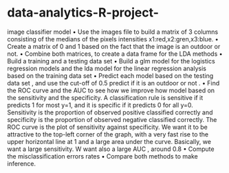 # data-analytics-R-project-
image classifier model 
•	Use the images file to build a matrix of 3 columns consisting of the medians of the pixels intensities x1:red,x2:gren,x3:blue. 
•	Create a matrix of 0 and 1 based on the fact that the image is an outdoor or not. 
•	Combine both matrices, to create a data frame for the LDA methods 
•	Build a training and a testing data set 
•	Build a glm model for the logistics regression models and the lda model for the linear regression analysis based on the training data set 
•	Predict each model based on the testing data set , and use the cut-off of 0.5 predict if it is an outdoor or not . 
•	Find the ROC curve and the AUC to see how we improve how model based on the sensitivity and the specificity. A classification rule is sensitive if it predicts 1 for most y=1, and it is specific if it predicts 0 for all y=0. Sensitivity is the proportion of observed positive classified correctly and specificity is the proportion of observed negative classified correctly. The ROC curve is the plot of sensitivity against specificity. We want it to be attractive to the top-left corner of the graph, with a very fast rise to the upper horizontal line at 1 and a large area under the curve. Basically, we want a large sensitivity. W want also a large AUC , around 0.8 
•	Compute the misclassification errors rates 
•	Compare both methods to make inference.  
